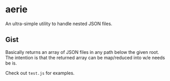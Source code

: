 # aerie

An ultra-simple utility to handle nested JSON files.


## Gist

Basically returns an array of JSON files in any path below the given root.
The intention is that the returned array can be map/reduced into w/e needs be is.

Check out `test.js` for examples.